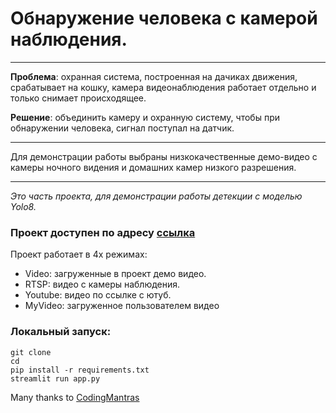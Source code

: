 #  Обнаружение человека с камерой наблюдения.
---
**Проблема**: охранная система, построенная на дачиках движения, срабатывает на кошку, камера видеонаблюдения работает отдельно и только снимает происходящее.

**Решение**: объединить камеру и охранную систему, чтобы при обнаружении человека, сигнал поступал на датчик.

---

Для демонстрации работы выбраны низкокачественные демо-видео с камеры ночного видения и домашних камер низкого разрешения.

---
_Это часть проекта, для демонстрации работы детекции с моделью Yolo8._
### Проект доступен по адресу [ссылка]()
Проект работает в 4х режимах:
- Video: загруженные в проект демо видео.
- RTSP: видео с камеры наблюдения.
- Youtube: видео по ссылке с ютуб.
- MyVideo: загруженное пользователем видео

### Локальный запуск:
```
git clone 
cd 
pip install -r requirements.txt
streamlit run app.py
```

Many thanks to [CodingMantras](https://github.com/CodingMantras/yolov8-streamlit-detection-tracking/)
